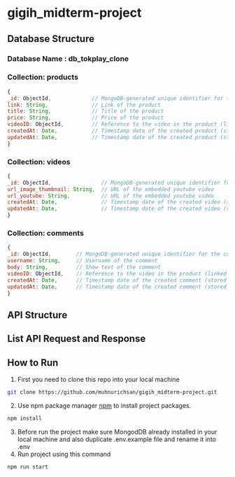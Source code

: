 # gigih_midterm-project

## Database Structure
  ### Database Name : db_tokplay_clone
  ### Collection: products
  ```javascript
  {
  _id: ObjectId,             // MongoDB-generated unique identifier for the product
  link: String,              // Link of the product
  title: String,             // Title of the product
  price: String,             // Price of the product
  videoID: ObjectId,         // Reference to the video in the product (linked with videos collection)
  createdAt: Date,           // Timestamp date of the created product (stored as Date object)
  updatedAt: Date,           // Timestamp date of the created product (stored as Date object)
}
  ```
### Collection: videos
  ```javascript
  {
  _id: ObjectId,                // MongoDB-generated unique identifier for the video
  url_image_thumbnail: String,  // URL of the embedded youtube video
  url_youtube: String,          // URL of the embedded youtube video
  createdAt: Date,              // Timestamp date of the created video (stored as Date object)
  updatedAt: Date,              // Timestamp date of the created video (stored as Date object)
}
  ```
### Collection: comments
  ```javascript
  {
  _id: ObjectId,        // MongoDB-generated unique identifier for the comment
  username: String,     // Username of the comment
  body: String,         // Show text of the comment
  videoID: ObjectId,    // Reference to the video in the product (linked with videos collection)
  createdAt: Date,      // Timestamp date of the created comment (stored as Date object)
  updatedAt: Date,      // Timestamp date of the created comment (stored as Date object)
}
  ```
## API Structure


## List API Request and Response


## How to Run

1. First you need to clone this repo into your local machine
  ```bash
git clone https://github.com/muhnurichsan/gigih_midterm-project.git
```
2. Use npm package manager [npm](https://www.npmjs.com/) to install project packages.
```bash
npm install
```
3. Before run the project make sure MongodDB already installed in your local machine and also duplicate .env.example file and rename it into .env
4. Run project using this command
```bash
npm run start
```
